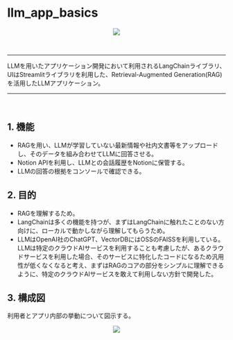 # llm_app_basics
<p align="center">
  <img src="https://github.com/Kamy-dev/llm_app_basics/assets/130248710/60a6d148-4db5-4bbe-b851-8fd00fb7accc" />
</p>

<br>

----

LLMを用いたアプリケーション開発において利用されるLangChainライブラリ、UIはStreamlitライブラリを利用した、Retrieval-Augmented Generation(RAG)を活用したLLMアプリケーション。

----    
<br>

## 1. 機能

- RAGを用い、LLMが学習していない最新情報や社内文書等をアップロードし、そのデータを組み合わせてLLMに回答させる。
- Notion APIを利用し、LLMとの会話履歴をNotionに保管する。
- LLMの回答の根拠をコンソールで確認できる。

## 2. 目的

- RAGを理解するため。
- LangChainは多くの機能を持つが、まずはLangChainに触れたことのない方向けに、ローカルで動かしながら理解してもらうため。
- LLMはOpenAI社のChatGPT、VectorDBにはOSSのFAISSを利用している。
  LLMは特定のクラウドAIサービスを利用することも考慮したが、あるクラウドサービスを利用した場合、そのサービスに特化したコードになるため汎用性が低くなくなると考え、まずはRAGのコアの部分をシンプルに理解できるように、特定のクラウドAIサービスを敢えて利用しない方針で開発した。

## 3. 構成図

利用者とアプリ内部の挙動について図示する。
<br>

<p align="center">
  <img src="https://github.com/Kamy-dev/llm_app_basics/assets/130248710/e73ef201-ad7b-4512-8597-93f56c2487c0" />
</p>

